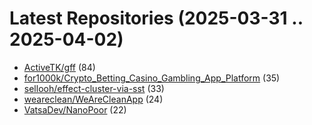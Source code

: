 # Latest Repositories (2025-03-31 .. 2025-04-02)

- [ActiveTK/gff](https://github.com/ActiveTK/gff) (84)
- [for1000k/Crypto_Betting_Casino_Gambling_App_Platform](https://github.com/for1000k/Crypto_Betting_Casino_Gambling_App_Platform) (35)
- [sellooh/effect-cluster-via-sst](https://github.com/sellooh/effect-cluster-via-sst) (33)
- [weareclean/WeAreCleanApp](https://github.com/weareclean/WeAreCleanApp) (24)
- [VatsaDev/NanoPoor](https://github.com/VatsaDev/NanoPoor) (22)
